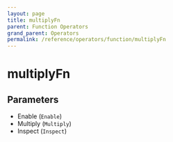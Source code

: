```yaml
---
layout: page
title: multiplyFn
parent: Function Operators
grand_parent: Operators
permalink: /reference/operators/function/multiplyFn
---
```


# multiplyFn

## Parameters

* Enable (`Enable`)
* Multiply (`Multiply`)
* Inspect (`Inspect`)
